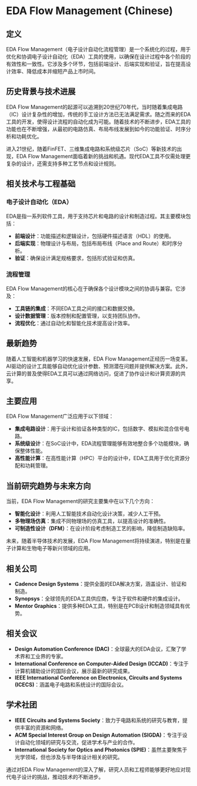 # EDA Flow Management (Chinese)

## 定义

EDA Flow Management（电子设计自动化流程管理）是一个系统化的过程，用于优化和协调电子设计自动化（EDA）工具的使用，以确保在设计过程中各个阶段的有效性和一致性。它涉及多个环节，包括前端设计、后端实现和验证，旨在提高设计效率、降低成本并缩短产品上市时间。

## 历史背景与技术进展

EDA Flow Management的起源可以追溯到20世纪70年代，当时随着集成电路（IC）设计复杂性的增加，传统的手工设计方法已无法满足需求。随之而来的EDA工具的开发，使得设计流程的自动化成为可能。随着技术的不断进步，EDA工具的功能也在不断增强，从最初的电路仿真、布局布线发展到如今的功能验证、时序分析和功耗优化。

进入21世纪，随着FinFET、三维集成电路和系统级芯片（SoC）等新技术的出现，EDA Flow Management面临着新的挑战和机遇。现代EDA工具不仅需处理更复杂的设计，还需支持多种工艺节点和设计规则。

## 相关技术与工程基础

### 电子设计自动化（EDA）

EDA是指一系列软件工具，用于支持芯片和电路的设计和制造过程。其主要模块包括：

- **前端设计**：功能描述和逻辑设计，包括硬件描述语言（HDL）的使用。
- **后端实现**：物理设计与布局，包括布局布线（Place and Route）和时序分析。
- **验证**：确保设计满足规格要求，包括形式验证和仿真。

### 流程管理

EDA Flow Management的核心在于确保各个设计模块之间的协调与兼容。它涉及：

- **工具链的集成**：不同EDA工具之间的接口和数据交换。
- **设计数据管理**：版本控制和配置管理，以支持团队协作。
- **流程优化**：通过自动化和智能化技术提高设计效率。

## 最新趋势

随着人工智能和机器学习的快速发展，EDA Flow Management正经历一场变革。AI驱动的设计工具能够自动优化设计参数、预测潜在问题并提供解决方案。此外，云计算的普及使得EDA工具可以通过网络访问，促进了协作设计和计算资源的共享。

## 主要应用

EDA Flow Management广泛应用于以下领域：

- **集成电路设计**：用于设计和验证各种类型的IC，包括数字、模拟和混合信号电路。
- **系统级设计**：在SoC设计中，EDA流程管理能够有效地整合多个功能模块，确保整体性能。
- **高性能计算**：在高性能计算（HPC）平台的设计中，EDA工具用于优化资源分配和功耗管理。

## 当前研究趋势与未来方向

当前，EDA Flow Management的研究主要集中在以下几个方向：

- **智能化设计**：利用人工智能技术自动化设计决策，减少人工干预。
- **多物理场仿真**：集成不同物理场的仿真工具，以提高设计的准确性。
- **可制造性设计（DFM）**：在设计阶段考虑制造工艺的影响，降低制造缺陷率。

未来，随着半导体技术的发展，EDA Flow Management将持续演进，特别是在量子计算和生物电子等新兴领域的应用。

## 相关公司

- **Cadence Design Systems**：提供全面的EDA解决方案，涵盖设计、验证和制造。
- **Synopsys**：全球领先的EDA工具供应商，专注于软件和硬件的集成设计。
- **Mentor Graphics**：提供多种EDA工具，特别是在PCB设计和制造领域具有优势。

## 相关会议

- **Design Automation Conference (DAC)**：全球最大的EDA会议，汇聚了学术界和工业界的专家。
- **International Conference on Computer-Aided Design (ICCAD)**：专注于计算机辅助设计的国际会议，展示最新的研究成果。
- **IEEE International Conference on Electronics, Circuits and Systems (ICECS)**：涵盖电子电路和系统设计的国际会议。

## 学术社团

- **IEEE Circuits and Systems Society**：致力于电路和系统的研究与教育，提供丰富的资源和网络。
- **ACM Special Interest Group on Design Automation (SIGDA)**：专注于设计自动化领域的研究与交流，促进学术与产业的合作。
- **International Society for Optics and Photonics (SPIE)**：虽然主要聚焦于光学领域，但也涉及与半导体设计相关的研究。

通过对EDA Flow Management的深入了解，研究人员和工程师能够更好地应对现代电子设计的挑战，推动技术的不断进步。